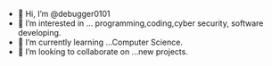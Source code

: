 - 👋 Hi, I’m @debugger0101
- 👀 I’m interested in ... programming,coding,cyber security, software developing.
- 🌱 I’m currently learning ...Computer Science.
- 💞️ I’m looking to collaborate on ...new projects.


<!---
debugger0101/debugger0101 is a ✨ special ✨ repository because its `README.md` (this file) appears on your GitHub profile.
You can click the Preview link to take a look at your changes.
--->
